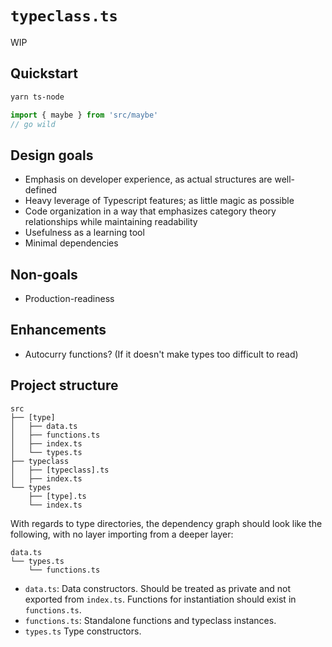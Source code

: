 # `typeclass.ts`

WIP

## Quickstart

```sh
yarn ts-node
```

```typescript
import { maybe } from 'src/maybe'
// go wild
```

## Design goals

- Emphasis on developer experience, as actual structures are well-defined
- Heavy leverage of Typescript features; as little magic as possible
- Code organization in a way that emphasizes category theory relationships while maintaining readability
- Usefulness as a learning tool
- Minimal dependencies

## Non-goals

- Production-readiness

## Enhancements

- Autocurry functions? (If it doesn't make types too difficult to read)

## Project structure

```
src
├── [type]
│   ├── data.ts
│   ├── functions.ts
│   ├── index.ts
│   └── types.ts
├── typeclass
│   ├── [typeclass].ts
│   ├── index.ts
└── types
    ├── [type].ts
    └── index.ts
```

With regards to type directories, the dependency graph should look like the following, with no layer importing from a deeper layer:

```
data.ts
└── types.ts
    └── functions.ts
```

- `data.ts`: Data constructors. Should be treated as private and not exported from `index.ts`. Functions for instantiation should exist in `functions.ts`.
- `functions.ts`: Standalone functions and typeclass instances.
- `types.ts` Type constructors.
